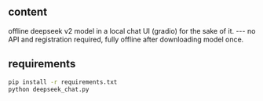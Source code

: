 ## content
offline deepseek v2 model in a local chat UI (gradio) for the sake of it. ---
no API and registration required, fully offline after downloading model once.

## requirements

```bash
pip install -r requirements.txt
python deepseek_chat.py
